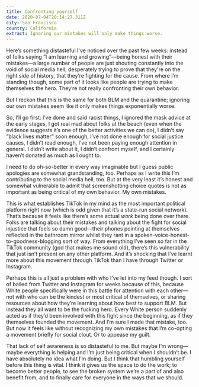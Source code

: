 ```yaml
---
title: Confronting yourself
date: 2020-07-04T20:14:27.311Z
city: San Francisco
country: California
extract: Ignoring our mistakes will only make things worse.
---
```

Here’s something distasteful I've noticed over the past few weeks: instead of folks saying ”I am learning and growing”—being honest with their mistakes—a large number of people are just shouting constantly into the void of social media hell, desperately trying to prove that they're on the right side of history, that they’re fighting for the cause. From where I’m standing though, some part of it looks like people are trying to make themselves the hero. They’re not really confronting their own behavior.

But I reckon that this is the same for both BLM and the quarantine; ignoring our own mistakes seem like it only makes things exponentially worse.

So, I’ll go first: I’ve done and said racist things, I ignored the mask advice at the early stages, I got real mad about folks at the beach (even when the evidence suggests it’s one of the better activities we can do), I didn’t say “black lives matter” soon enough, I’ve not done enough for social justice causes, I didn’t read enough, I’ve not been paying enough attention in general. I didn’t write about it, I didn’t confront myself, and I certainly haven’t donated as much as I ought to. 

I need to do oh-so-better in every way imaginable but I guess public apologies are somewhat grandstanding, too. Perhaps as I write this I’m contributing to the social media hell, too. But at the very least it’s honest and somewhat vulnerable to admit that screenshotting choice quotes is not as important as being critical of my own behavior. My own mistakes. 

This is what establishes TikTok in my mind as the most important political platform right now (which is odd given that it’s a state-run social network). That’s because it feels like there’s some actual _work_ being done over there. Folks are talking about their mistakes and talking about the fight for social injustice that feels so damn good—their phones pointing at themselves reflected in the bathroom mirror whilst they rant in a spoken-voice-honest-to-goodness-blogging sort of way. From everything I’ve seen so far in the TikTok community (god that makes me sound old), there’s this vulnerability that just isn’t present on any other platform. And it’s shocking that I’ve learnt more about this movement through TikTok than I have through Twitter or Instagram.

Perhaps this is all just a problem with who I’ve let into my feed though. I sort of bailed from Twitter and Instagram for weeks because of this, because White people specifically were in this battle for attention with each other—not with who can be the kindest or most critical of themselves, or sharing resources about how they’re learning about how best to support BLM. But instead they all want to be the fucking hero. Every White person suddenly acted as if they’d been involved with this fight since the beginning, as if they themselves founded the movement. And I’m sure I made that mistake, too. But now it feels like without recognizing my own mistakes that I’m co-opting a movement briefly for social clout. Or to appease my guilt.

That lack of self awareness is so distasteful to me. But maybe I’m wrong—maybe everything is helping and I’m just being critical when I shouldn’t be. I have absolutely no idea what I’m doing. But I think that humbling yourself before this thing is vital. I think it gives us the space to do the work; to become better people, to see the broken system we’re a part of and also benefit from, and to finally care for everyone in the ways that we should.
